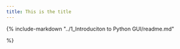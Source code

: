 ```yaml
---
title: This is the title
---
```


{% include-markdown "../1_Introduciton to Python GUI/readme.md"

%}
